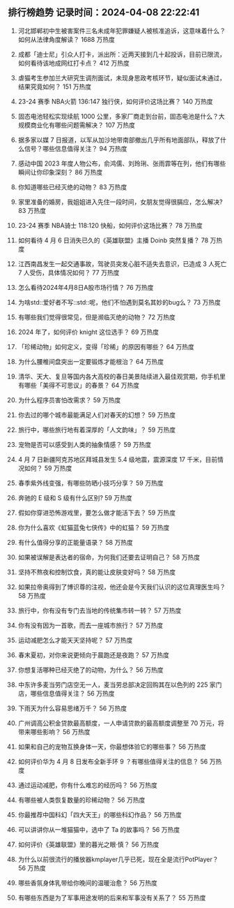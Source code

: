 
## 排行榜趋势 记录时间：2024-04-08 22:22:41
  
  1. 河北邯郸初中生被害案件三名未成年犯罪嫌疑人被核准追诉，这意味着什么？如何从法律角度解读？ 1688 万热度
    
  2. 成都「迪士尼」引众人打卡，派出所：近两天接到几十起投诉，目前已限流，如何看待该地成网红打卡点？ 412 万热度
    
  3. 虐猫考生参加兰大研究生调剂面试，未现身思政考核环节，疑似面试未通过，结果究竟如何？ 151 万热度
    
  4. 23-24 赛季 NBA火箭 136:147 独行侠，如何评价这场比赛？ 140 万热度
    
  5. 固态电池轻松实现续航 1000 公里，多家厂商走到台前，固态电池是什么？大规模商业化有哪些问题需解决？ 107 万热度
    
  6. 据多家以媒 7 日报道，以军从加沙地带南部撤出几乎所有地面部队，释放了什么信号？哪些信息值得关注？ 94 万热度
    
  7. 感动中国 2023 年度人物公布，俞鸿儒、刘玲琍、张雨霏等在列，他们有哪些瞬间让你印象深刻？ 86 万热度
    
  8. 你知道哪些已经灭绝的动物？ 83 万热度
    
  9. 家里准备的婚房，我姐姐进入先住一段时间，女朋友觉得很膈应，怎么解决? 83 万热度
    
  10. 23-24 赛季 NBA骑士 118:120 快船，如何评价这场比赛？ 78 万热度
    
  11. 如何看待 4 月 6 日消失已久的《英雄联盟》主播 Doinb 突然复播？ 78 万热度
    
  12. 江西南昌发生一起交通事故，驾驶员突发心脏不适失去意识，已造成 3 人死亡 7 人受伤，具体情况如何？ 77 万热度
    
  13. 怎么看待2024年4月8日A股市场行情？ 76 万热度
    
  14. 为啥std::爱好者不写::std::呢，他们不怕遇到莫名其妙的bug么？ 73 万热度
    
  15. 有哪些我们觉得很常见，但是濒临灭绝的动物？ 72 万热度
    
  16. 2024 年了，如何评价 knight 这位选手？ 69 万热度
    
  17. 「珍稀动物」如何定义，变得「珍稀」的原因有哪些？ 64 万热度
    
  18. 为什么腰椎间盘突出一定要锻炼才能根治？ 64 万热度
    
  19. 清华、天大、复旦等国内各大高校的春日美景陆续进入最佳观赏期，你手机里有哪些「美得不可思议」的春景？ 64 万热度
    
  20. 为什么程序员害怕改需求？ 59 万热度
    
  21. 你去过的哪个城市最能满足人们对春天的幻想？ 59 万热度
    
  22. 旅行中，哪些旅行地有着深厚的「人文韵味」？ 59 万热度
    
  23. 宠物是否可以感受到人类的抽象情感？ 59 万热度
    
  24. 4 月 7 日新疆阿克苏地区拜城县发生 5.4 级地震，震源深度 17 千米，目前情况如何？ 59 万热度
    
  25. 春季紫外线变强，有哪些防晒小技巧分享？ 59 万热度
    
  26. 奔驰的 E 级和 S 级有什么区别? 59 万热度
    
  27. 假如你穿进恐怖游戏里，要怎么做才能活下去？ 59 万热度
    
  28. 你为什么喜欢《虹猫蓝兔七侠传》中的虹猫？ 59 万热度
    
  29. 有什么值得分享的正能量语录？ 58 万热度
    
  30. 如果被误解是表达者的宿命，为何我们还要去证明自己？ 58 万热度
    
  31. 坚持不熬夜和控制饮食，真的能让皮肤变好吗？ 58 万热度
    
  32. 如果拉帝奥得到了博识尊的注视，他还会是今天我们认识的这位真理医生吗？ 58 万热度
    
  33. 旅行中，你有没有专门去当地的传统集市转一转？ 57 万热度
    
  34. 你有没有因为一首歌，而去一座城市旅行？ 57 万热度
    
  35. 运动减肥怎么才能天天坚持呢？ 57 万热度
    
  36. 春末夏初，对你来说更倾向于晨跑还是夜跑？ 57 万热度
    
  37. 你想复活哪种已经灭绝了的动物，为什么？ 56 万热度
    
  38. 中东许多麦当劳门店空无一人，麦当劳总部决定回购其在以色列的 225 家门店，哪些信息值得关注？ 56 万热度
    
  39. 下雨天为什么容易思绪万千？ 56 万热度
    
  40. 广州调高公积金贷款最高额度，一人申请贷款的最高额度调整至 70 万元，将带来哪些影响？ 56 万热度
    
  41. 如果和自己的宠物互换身体一天，你最想体验它的哪些事？ 56 万热度
    
  42. 如何评价华为 4 月 8 日发布全新手环 9 ？有哪些值得关注的信息？ 56 万热度
    
  43. 通过运动减肥，你有什么难忘的经历吗？ 56 万热度
    
  44. 有哪些被人类恢复数量的珍稀动物？ 56 万热度
    
  45. 你最推荐中国科幻「四大天王」的哪些科幻作品？ 56 万热度
    
  46. 可以讲讲你从一堆猫猫中，选中了 Ta 的故事吗？ 56 万热度
    
  47. 如何评价《英雄联盟》里的暮光之眼·慎？ 56 万热度
    
  48. 为什么以前很流行的播放器kmplayer几乎已死，现在全是流行PotPlayer？ 56 万热度
    
  49. 哪些香氛身体乳带给你晚间的温暖治愈？ 56 万热度
    
  50. 有哪些东西是为了军事用途发明的后来和军事没有关系了？ 55 万热度
    